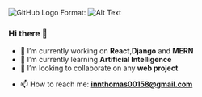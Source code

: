  
  
  ![GitHub Logo](file:///home/innocent/Pictures/iconx.png)
Format: ![Alt Text](url)
  ### Hi there 👋

- 🔭 I’m currently working on **React**,**Django** and **MERN**
- 🌱 I’m currently learning **Artificial Intelligence**
- 👯 I’m looking to collaborate on any **web project**
<!--- 🤔 I’m looking for help with ...-->
<!--- 💬 Ask me about ...-->
- 📫 How to reach me: **innthomas00158@gmail.com**
<!--- 😄 Pronouns: ...-->
<!--- ⚡ Fun fact: ...-->

